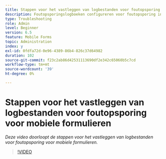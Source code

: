 ```yaml
---
title: Stappen voor het vastleggen van logbestanden voor foutopsporing voor mobiele formulieren
description: Foutopsporingslogboeken configureren voor foutopsporing in verband met mobiele formulieren
type: Troubleshooting
role: Admin
level: Beginner
version: 6.5
feature: Mobile Forms
topic: Administration
index: y
exl-id: 0fdfa72d-0e96-4389-86b4-826c37d64982
duration: 102
source-git-commit: f23c2ab86d42531113690df2e342c65060b5c7cd
workflow-type: tm+mt
source-wordcount: '39'
ht-degree: 0%

---
```


# Stappen voor het vastleggen van logbestanden voor foutopsporing voor mobiele formulieren

*Deze video doorloopt de stappen voor het vastleggen van logbestanden voor foutopsporing voor mobiele formulieren.*

>[!VIDEO](https://video.tv.adobe.com/v/335516?quality=12&learn=on)
